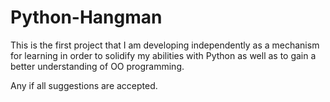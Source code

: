 # Python-Hangman
This is the first project that I am developing independently as a mechanism for learning in order to solidify my abilities with Python
as well as to gain a better understanding of OO programming.

Any if all suggestions are accepted.
